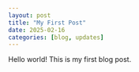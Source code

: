 ```yaml
---
layout: post
title: "My First Post"
date: 2025-02-16
categories: [blog, updates]
---
```


Hello world! This is my first blog post.
